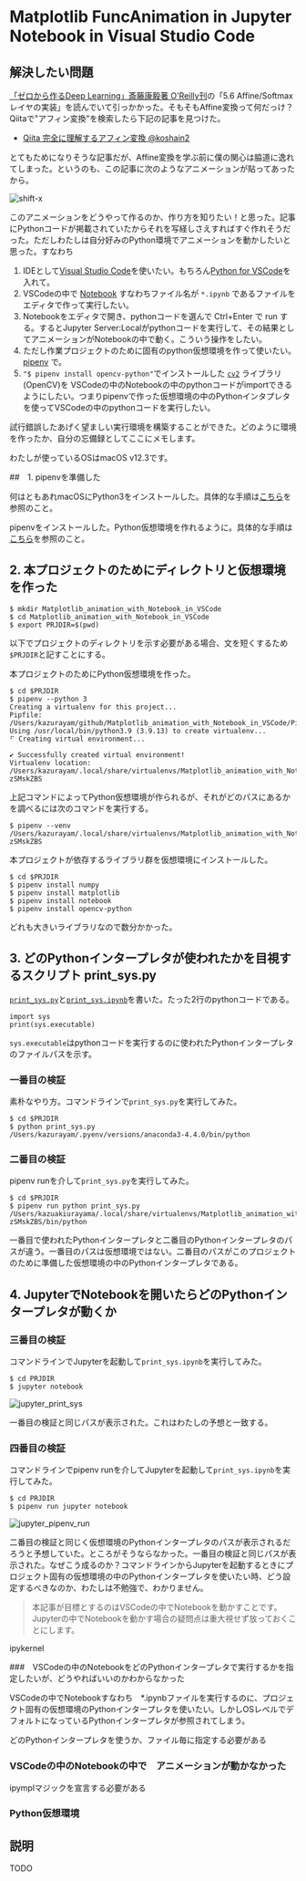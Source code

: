 # Matplotlib FuncAnimation in Jupyter Notebook in Visual Studio Code

## 解決したい問題

[「ゼロから作るDeep Learning」斎藤康毅著 O'Reilly刊](https://www.oreilly.co.jp/books/9784873117584/)の「5.6 Affine/Softmaxレイヤの実装」を読んでいて引っかかった。そもそもAffine変換って何だっけ？Qiitaで"アフィン変換"を検索したら下記の記事を見つけた。

- [Qiita 完全に理解するアフィン変換 @koshain2](https://qiita.com/koshian2/items/c133e2e10c261b8646bf)

とてもためになりそうな記事だが、Affine変換を学ぶ前に僕の関心は脇道に逸れてしまった。というのも、この記事に次のようなアニメーションが貼ってあったから。

 ![shift-x](https://qiita-user-contents.imgix.net/https%3A%2F%2Fqiita-image-store.s3.amazonaws.com%2F0%2F232088%2Fc78e7034-5baa-21ae-7fd0-a700ff4cd27b.gif?ixlib=rb-4.0.0&auto=format&gif-q=60&q=75&w=1400&fit=max&s=90791f22bd00fc189485a39d7310e6cd)

このアニメーションをどうやって作るのか、作り方を知りたい！と思った。記事にPythonコードが掲載されていたからそれを写経しさえすればすぐ作れそうだった。ただしわたしは自分好みのPython環境でアニメーションを動かしたいと思った。すなわち

1. IDEとして[Visual Studio Code](https://code.visualstudio.com/)を使いたい。もちろん[Python for VSCode](https://code.visualstudio.com/docs/languages/python)を入れて。
2. VSCodeの中で [Notebook](https://code.visualstudio.com/docs/datascience/jupyter-notebooks) すなわちファイル名が `*.ipynb` であるファイルをエディタで作って実行したい。
3. Notebookをエディタで開き、pythonコードを選んで Ctrl+Enter で run する。するとJupyter Server:Localがpythonコードを実行して、その結果としてアニメーションがNotebookの中で動く。こういう操作をしたい。
4. ただし作業プロジェクトのために固有のpython仮想環境を作って使いたい。 [pipenv](https://pypi.org/project/pipenv/) で。
5. `"$ pipenv install opencv-python"`でインストールした [`cv2`](https://pypi.org/project/opencv-python/) ライブラリ(OpenCV)を VSCodeの中のNotebookの中のpythonコードがimportできるようにしたい。つまりpipenvで作った仮想環境の中のPythonインタプレタを使ってVSCodeの中のpythonコードを実行したい。

試行錯誤したあげく望ましい実行環境を構築することができた。どのように環境を作ったか、自分の忘備録としてここにメモします。

わたしが使っているOSはmacOS v12.3です。

##　1. pipenvを準備した

何はともあれmacOSにPython3をインストールした。具体的な手順は[こちら](https://github.com/kazurayam/MyPythonProjectTemplate#python%E5%87%A6%E7%90%86%E7%B3%BB%E3%82%92macos%E3%81%AB%E3%82%A4%E3%83%B3%E3%82%B9%E3%83%88%E3%83%BC%E3%83%AB%E3%81%99%E3%82%8B)を参照のこと。

pipenvをインストールした。Python仮想環境を作れるように。具体的な手順は[こちら](https://github.com/kazurayam/MyPythonProjectTemplate#pycliapp%E3%82%B5%E3%83%96%E3%83%97%E3%83%AD%E3%82%B8%E3%82%A7%E3%82%AF%E3%83%88%E3%81%AE%E3%81%9F%E3%82%81%E3%81%ABpython%E4%BB%AE%E6%83%B3%E7%92%B0%E5%A2%83%E3%82%92%E4%BD%9C%E3%82%8B-----pipenv)を参照のこと。

## 2. 本プロジェクトのためにディレクトリと仮想環境を作った

```
$ mkdir Matplotlib_animation_with_Notebook_in_VSCode
$ cd Matplotlib_animation_with_Notebook_in_VSCode
$ export PRJDIR=$(pwd)
```

以下でプロジェクトのディレクトリを示す必要がある場合、文を短くするため`$PRJDIR`と記すことにする。

本プロジェクトのためにPython仮想環境を作った。

```
$ cd $PRJDIR
$ pipenv --python 3
Creating a virtualenv for this project...
Pipfile: /Users/kazurayam/github/Matplotlib_animation_with_Notebook_in_VSCode/Pipfile
Using /usr/local/bin/python3.9 (3.9.13) to create virtualenv...
⠋ Creating virtual environment...

✔ Successfully created virtual environment!
Virtualenv location: /Users/kazurayam/.local/share/virtualenvs/Matplotlib_animation_with_Notebook_in_VSCo-zSMskZBS
```

上記コマンドによってPython仮想環境が作られるが、それがどのパスにあるかを調べるには次のコマンドを実行する。

```
$ pipenv --venv
/Users/kazurayam/.local/share/virtualenvs/Matplotlib_animation_with_Notebook_in_VSCo-zSMskZBS
```

本プロジェクトが依存するライブラリ群を仮想環境にインストールした。

```
$ cd $PRJDIR
$ pipenv install numpy
$ pipenv install matplotlib
$ pipenv install notebook
$ pipenv install opencv-python
```

どれも大きいライブラリなので数分かかった。

## 3. どのPythonインタープレタが使われたかを目視するスクリプト print_sys.py

[`print_sys.py`](https://github.com/kazurayam/Matplotlib_animation_with_Notebook_in_VSCode/blob/master/print_sys.py)と[`print_sys.ipynb`](https://github.com/kazurayam/Matplotlib_animation_with_Notebook_in_VSCode/blob/master/print_sys.ipynb)を書いた。たった2行のpythonコードである。

```
import sys
print(sys.executable)
```

`sys.executable`はpythonコードを実行するのに使われたPythonインタープレタのファイルパスを示す。

### 一番目の検証

素朴なやり方。コマンドラインで`print_sys.py`を実行してみた。

```
$ cd $PRJDIR
$ python print_sys.py
/Users/kazurayam/.pyenv/versions/anaconda3-4.4.0/bin/python
```

### 二番目の検証

pipenv runを介して`print_sys.py`を実行してみた。

```
$ cd $PRJDIR
$ pipenv run python print_sys.py
/Users/kazuakiurayama/.local/share/virtualenvs/Matplotlib_animation_with_Notebook_in_VSCo-zSMskZBS/bin/python
```

一番目で使われたPythonインタープレタと二番目のPythonインタープレタのパスが違う。一番目のパスは仮想環境ではない。二番目のパスがこのプロジェクトのために準備した仮想環境の中のPythonインタープレタである。

## 4. JupyterでNotebookを開いたらどのPythonインタープレタが動くか

### 三番目の検証

コマンドラインでJupyterを起動して`print_sys.ipynb`を実行してみた。

```
$ cd PRJDIR
$ jupyter notebook
```

![jupyter_print_sys](./docs/images/jupyter_print_sys.png)

一番目の検証と同じパスが表示された。これはわたしの予想と一致する。

### 四番目の検証

コマンドラインでpipenv runを介してJupyterを起動して`print_sys.ipynb`を実行してみた。

```
$ cd PRJDIR
$ pipenv run jupyter notebook
```

![jupyter_pipenv_run](./docs/images/jupyter_pipenv_run.png)

二番目の検証と同じく仮想環境のPythonインタープレタのパスが表示されるだろうと予想していた。ところがそうならなかった。一番目の検証と同じパスが表示された。なぜこう成るのか？コマンドラインからJupyterを起動するときにプロジェクト固有の仮想環境の中のPythonインタープレタを使いたい時、どう設定するべきなのか、わたしは不勉強で、わかりません。

>本記事が目標とするのはVSCodeの中でNotebookを動かすことです。Jupyterの中でNotebookを動かす場合の疑問点は重大視せず放っておくことにします。












ipykernel



###　VSCodeの中のNotebookをどのPythonインタープレタで実行するかを指定したいが、どうやればいいのかわからなかった



VSCodeの中でNotebookすなわち　*.ipynbファイルを実行するのに、プロジェクト固有の仮想環境のPythonインタープレタを使いたい。しかしOSレベルでデフォルトになっているPythonインタープレタが参照されてしまう。

どのPythonインタープレタを使うか、ファイル毎に指定する必要がある

### VSCodeの中のNotebookの中で　アニメーションが動かなかった

ipymplマジックを宣言する必要がある


### Python仮想環境

[](https://github.com/kazurayam/MyPythonProjectTemplate#pycliapp%E3%82%B5%E3%83%96%E3%83%97%E3%83%AD%E3%82%B8%E3%82%A7%E3%82%AF%E3%83%88%E3%81%AE%E3%81%9F%E3%82%81%E3%81%ABpython%E4%BB%AE%E6%83%B3%E7%92%B0%E5%A2%83%E3%82%92%E4%BD%9C%E3%82%8B-----pipenv)

## 説明

TODO


